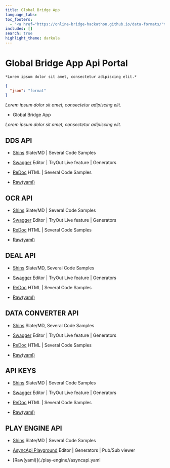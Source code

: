 ```yaml
---
title: Global Bridge App
language_tabs:
toc_footers:
  - '<a href="https://online-bridge-hackathon.github.io/data-formats/">Back to main site</a>'
includes: []
search: true
highlight_theme: darkula
---
```


# Global Bridge App Api Portal

```markdown
*Lorem ipsum dolor sit amet, consectetur adipiscing elit.*
```
```json
{
  "json": "format"
}
```

*Lorem ipsum dolor sit amet, consectetur adipiscing elit.*

* Global Bridge App

*Lorem ipsum dolor sit amet, consectetur adipiscing elit.*

## DDS API

* [Shins](./dds/slate/index.html) Slate/MD | Several Code Samples

* [Swagger](https://editor.swagger.io/?url=https://online-bridge-hackathon.github.io/data-formats/dds/openapi.yaml) Editor | TryOut Live feature | Generators

* [ReDoc](./dds/redoc/index.html) HTML | Several Code Samples

* [Raw(yaml)](./dds/openapi.yaml)

## OCR API

* [Shins](./ocr/slate/index.html) Slate/MD | Several Code Samples

* [Swagger](https://editor.swagger.io/?url=https://online-bridge-hackathon.github.io/data-formats/ocr/openapi.yaml) Editor | TryOut Live feature  | Generators

* [ReDoc](./ocr/redoc/index.html) HTML | Several Code Samples

* [Raw(yaml)](./ocr/openapi.yaml)

## DEAL API

* [Shins](./deal/slate/index.html) Slate/MD, Several Code Samples

* [Swagger](https://editor.swagger.io/?url=https://online-bridge-hackathon.github.io/data-formats/deal/openapi.yaml) Editor | TryOut Live feature | Generators

* [ReDoc](./deal/redoc/index.html) HTML | Several Code Samples

* [Raw(yaml)](./deal/openapi.yaml)

## DATA CONVERTER API

* [Shins](./data-converter/slate/index.html) Slate/MD, Several Code Samples

* [Swagger](https://editor.swagger.io/?url=https://online-bridge-hackathon.github.io/data-formats/data-converter/openapi.yaml) Editor | TryOut Live feature | Generators

* [ReDoc](./data-converter/redoc/index.html) HTML | Several Code Samples

* [Raw(yaml)](./data-converter/openapi.yaml)

## API KEYS
 
* [Shins](.//slate/index.html) Slate/MD | Several Code Samples

* [Swagger](https://editor.swagger.io/?url=) Editor | TryOut Live feature | Generators

* [ReDoc](.//redoc/index.html) HTML | Several Code Samples

* [Raw(yaml)](.//openapi.yaml)

## PLAY ENGINE API

* [Shins](./play-engine/slate/index.html) Slate/MD | Several Code Samples

* [AsyncApi Playground](https://playground.asyncapi.io/?url=https://online-bridge-hackathon.github.io/data-formats/play-engine/asyncapi.yaml) Editor | Generators | Pub/Sub viewer

* [Raw(yaml)](./play-engine//asyncapi.yaml